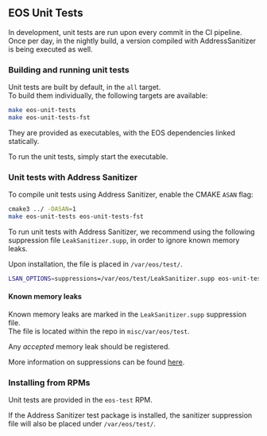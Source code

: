 ## EOS Unit Tests

In development, unit tests are run upon every commit in the CI pipeline.  
Once per day, in the nightly build, a version compiled 
with AddressSanitizer is being executed as well.

### Building and running unit tests

Unit tests are built by default, in the `all` target.  
To build them individually, the following targets are available:  

```bash
make eos-unit-tests 
make eos-unit-tests-fst
```
They are provided as executables, with the EOS dependencies linked statically.  

To run the unit tests, simply start the executable.

### Unit tests with Address Sanitizer 

To compile unit tests using Address Sanitizer, 
enable the CMAKE `ASAN` flag:

```bash
cmake3 ../ -DASAN=1
make eos-unit-tests eos-unit-tests-fst
```
To run unit tests with Address Sanitizer, we recommend using 
the following suppression file `LeakSanitizer.supp`,
in order to ignore known memory leaks.

Upon installation, the file is placed in `/var/eos/test/`.

```bash
LSAN_OPTIONS=suppressions=/var/eos/test/LeakSanitizer.supp eos-unit-tests-fst
```

#### Known memory leaks

Known memory leaks are marked in the `LeakSanitizer.supp` suppression file.  
The file is located within the repo in `misc/var/eos/test`.  

Any _accepted_ memory leak should be registered.

More information on suppressions can be found [here][1].

### Installing from RPMs

Unit tests are provided in the `eos-test` RPM.  

If the Address Sanitizer test package is installed, 
the sanitizer suppression file will also be placed under `/var/eos/test/`. 


[1]: https://github.com/google/sanitizers/wiki/AddressSanitizerLeakSanitizer#suppressions
